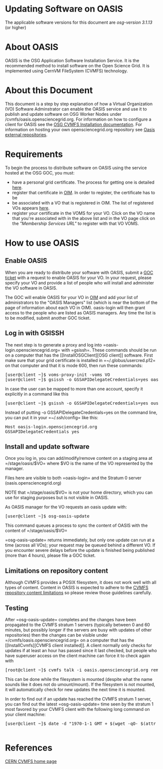 
# Updating Software on OASIS

The applicable software versions for this document are
   *osg-version 3.1.13*
(or higher)

# About OASIS
OASIS is the OSG Application Software Installation Service. It is the recommended method to install software on the Open Science Grid. It is implemented using CernVM FileSystem (CVMFS) technology.

# About this Document
This document is a step by step explanation of how a Virtual Organization (VO) Software Adminstrator can enable the OASIS service and use it to publish and update software on OSG Worker Nodes under /cvmfs/oasis.opensciencegrid.org. For information on how to configure a client for OASIS see the [OSG CVMFS Installation documentation](cvmfs-install.md). For information on hosting your own opensciencegrid.org repository see [Oasis external repositories](OasisExternalRepositories).

# Requirements
To begin the process to distribute software on OASIS using the service hosted at the OSG GOC, you must:
   * have a personal grid certificate. The process for getting one is detailed [here](https://www.opensciencegrid.org/bin/view/Documentation/Release3/CertificateUserGet).
   * register that certificate in [OIM](http://oim.grid.iu.edu/oim/home). In order to register, the certificate has to be
   * be associated with a VO that is registered in OIM. The list of registered VOs appears [here](http://oim.grid.iu.edu/oim/vo).
   * register your certificate in the VOMS for your VO. Click on the VO name that you're associated with in the above list and in the VO page click on the _"Membership Services URL"_ to register with that VO VOMS.

# How to use OASIS
## Enable OASIS
When you are ready to distribute your software with OASIS, submit a [GOC ticket](https://ticket.grid.iu.edu/goc/submit) with a request to enable OASIS for your VO. In your request, please specify your VO and provide a list of people who will install and administer the VO software in OASIS.

The GOC will enable OASIS for your VO in [OIM](https://oim.grid.iu.edu/oim/home) and add your list of administrators to the "OASIS Managers" list (which is near the bottom of the page of information about each VO in OIM). oasis-login will then grant access to the people who are listed as OASIS managers. Any time the list is to be modified, submit another GOC ticket.

## Log in with GSISSH
The next step is to generate a proxy and log into =oasis-login.opensciencegrid.org= with =gsissh=. These commands should be run on a computer that has the [[InstallOSGClient][OSG client]] software. First make sure that your grid certificate is installed in =~/.globus/usercred.p12= on that computer and that it is mode 600, then run these commands:
<pre class="screen">
[user@client ~]$ voms-proxy-init -voms VO
[user@client ~]$ gsissh -o GSSAPIDelegateCredentials=yes oasis-login.opensciencegrid.org
</pre>

In case the user can be mapped to more than one account, specify it explicitly in a command like this
<pre class="screen">
[user@client ~]$ gsissh -o GSSAPIDelegateCredentials=yes ouser.VO@oasis-login.opensciencegrid.org
</pre>


Instead of putting <verbatim>-o GSSAPIDelegateCredentials=yes</verbatim> on the command line, you can put it in your =~/.ssh/config= like this:
<pre class="screen">
Host oasis-login.opensciencegrid.org
GSSAPIDelegateCredentials yes
</pre>


## Install and update software
Once you log in, you can add/modify/remove content on a staging area at =/stage/oasis/$VO= where $VO is the name of the VO represented by the manager.

Files here are visible to both =oasis-login= and the Stratum 0 server (oasis.opensciencegrid.org)

NOTE that =/stage/oasis/$VO= is not your home directory, which you can use for staging purposes but is not visible in OASIS.

As OASIS manager for the VO requests an oasis update with:
<pre class="screen">
[user@client ~]$ osg-oasis-update
</pre>
This command queues a process to sync the content of OASIS with the content of =/stage/oasis/$VO=

=osg-oasis-update= returns immediately, but only one update can run at a time (across all VOs); your request may be queued behind a different VO. If you encounter severe delays before the update is finished being published (more than 4 hours), please file a GOC ticket.


## Limitations on repository content

Although CVMFS provides a POSIX filesystem, it does not work well with all types of content. Content in OASIS is expected to adhere to the [CVMFS repository content limitations](http://cernvm.cern.ch/portal/filesystem/repository-limits) so please review those guidelines carefully.

## Testing

After =osg-oasis-update= completes and the changes have been propagated to the CVMFS stratum 1 servers (typically between 0 and 60 minutes, but possibly longer if the servers are busy with updates of other repositories) then the changes can be visible under =/cvmfs/oasis.opensciencegrid.org= on a computer that has the [[InstallCvmfs][CVMFS client installed]]. A client normally only checks for updates if at least an hour has passed since it last checked, but people who have superuser access on the client machine can force it to check again with
<pre class="screen">
[root@client ~]$ cvmfs_talk -i oasis.opensciencegrid.org remount
</pre>
This can be done while the filesystem is mounted (despite what the name sounds like it does not do umount/mount). If the filesystem is not mounted, it will automatically check for new updates the next time it is mounted.

In order to find out if an update has reached the CVMFS stratum 1 server, you can find out the latest =osg-oasis-update= time seen by the stratum 1 most favored by your CVMFS client with the following long command on your client machine:

<pre class="screen">
[user@client ~]$ date -d "1970-1-1 GMT + $(wget -qO- $(attr -qg host /cvmfs/oasis.opensciencegrid.org)/.cvmfspublished | \
                                                            cat -v|sed -n '/^T/{s/^T//p;q;}') sec"
</pre>

# References
[CERN CVMFS home page](https://twiki.cern.ch/twiki/bin/view/CvmFS)
